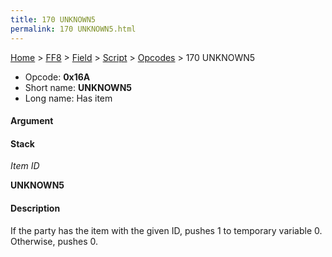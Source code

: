 ```yaml
---
title: 170 UNKNOWN5
permalink: 170 UNKNOWN5.html
---
```


[Home](../../../../Main%20Page.md) > [FF8](../../../../FF8.md) > [Field](../../../Field.md) > [Script](../../Script.md) > [Opcodes](../Opcodes.md) > 170 UNKNOWN5

-   Opcode: **0x16A**
-   Short name: **UNKNOWN5**
-   Long name: Has item

#### Argument

#### Stack

  
*Item ID*

**UNKNOWN5**

#### Description

If the party has the item with the given ID, pushes 1 to temporary
variable 0. Otherwise, pushes 0.
